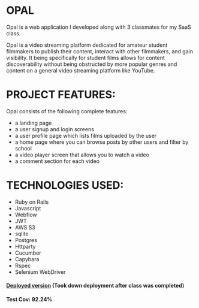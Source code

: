 # OPAL

Opal is a web application I developed along with 3 classmates for my SaaS class. 

Opal is a video streaming platform dedicated for amateur student filmmakers to publish their content, interact with other filmmakers, and gain visibility. It being specifically for student films allows for content discoverability without being obstructed by more popular genres and content on a general video streaming platform like YouTube.

# PROJECT FEATURES:
Opal consists of the following complete features: 
- a landing page
- a user signup and login screens
- a user profile page which lists films uploaded by the user
- a home page where you can browse posts by other users and filter by school
- a video player screen that allows you to watch a video 
- a comment section for each video

# TECHNOLOGIES USED:
- Ruby on Rails
- Javascript
- Webflow
- JWT
- AWS S3
- sqlite
- Postgres
- Httparty
- Cucumber
- Capybara
- Rspec
- Selenium WebDriver


#### [Deployed version](https://rocky-inlet-94258-676c28639eb3.herokuapp.com/) (Took down deployment after class was completed)
#### Test Cov: 92.24%
